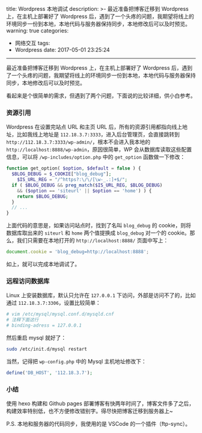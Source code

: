 title: Wordpress 本地调试
description: >-
  最近准备把博客迁移到 Wordpress 上，在主机上部署好了 Wordpress
  后，遇到了一个头疼的问题，我期望将线上的环境同步一份到本地，本地代码与服务器保持同步，本地修改后可以及时预览。
warning: true
categories:
  - 网络交互
tags:
  - Wordpress
date: 2017-05-01 23:25:24
---


最近准备把博客迁移到 Wordpress 上，在主机上部署好了 Wordpress 后，遇到了一个头疼的问题，我期望将线上的环境同步一份到本地，本地代码与服务器保持同步，本地修改后可以及时预览。

<!--more-->

看起来是个很简单的需求，但遇到了两个问题，下面说的比较详细，供小白参考。

### 资源引用

Wordpress 在设置完站点 URL 和主页 URL 后，所有的资源引用都指向线上地址，比如我线上地址是 `112.18.3.7:3333`，进入后台管理页，会直接跳转到 `http://112.18.3.7:3333/wp-admin/`，根本不会进入我本地的 `http://localhost:8888/wp-admin`，原因很简单，WP 会从数据库读取这些配置信息，可以将 `/wp-includes/option.php` 中的 `get_option` 函数做一下修改：

```php
function get_option( $option, $default = false ) {
  $BLOG_DEBUG = $_COOKIE["blog_debug"];
	$IS_URL_REG = "/^https?:\/\/[\w-_.:]+$/";
  if ( $BLOG_DEBUG && preg_match($IS_URL_REG, $BLOG_DEBUG)
    && ($option == 'siteurl' || $option == 'home') ) {
    return $BLOG_DEBUG;
  }
  // ...
}
```

上面代码的意思是，如果访问站点时，找到了名叫 `blog_debug` 的 cookie，则将数据库取出来的 `siteurl` 和 `home` 两个值提换成 `blog_debug` 对一个的 cookie。那么，我们只需要在本地打开的 `http://localhost:8888/` 页面中写上：

```javascript
document.cookie = 'blog_debug=http://localhost:8888';
```

如上，就可以完成本地调试了。

### 远程访问数据库

Linux 上安装数据库，默认只允许在 `127.0.0.1` 下访问，外部是访问不了的，比如通过 `112.18.3.7:3306`，设置比较简单：

```bash
# vim /etc/mysql/mysql.conf.d/mysqld.cnf
# 注释下面这行
# binding-adress = 127.0.0.1
```

然后重启 mysql 就好了：

```bash
sudo /etc/init.d/mysql restart
```

当然，记得把 `wp-config.php` 中的 Mysql 主机地址修改下：

```php
define('DB_HOST', '112.18.3.7');
```

### 小结

使用 hexo 构建和 Github pages 部署博客有快两年时间了，博客文件多了之后，构建效率特别低，也不方便修改错别字。得尽快把博客迁移到服务器上~

P.S. 本地和服务器的代码同步，我使用的是 VSCode 的一个插件（ftp-sync）。